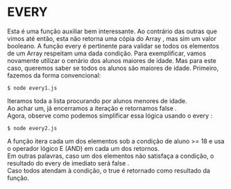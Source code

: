 # EVERY 

<p>
    Esta é uma função auxiliar bem interessante. Ao contrário das
    outras que vimos até então, esta não retorna uma cópia do Array ,
    mas sim um valor booleano.
    A função every é pertinente para validar se todos os elementos
    de um Array respeitam uma dada condição. Para exemplificar,
    vamos novamente utilizar o cenário dos alunos maiores de idade.
    Mas para este caso, queremos saber se todos os alunos são maiores
    de idade. Primeiro, fazemos da forma convencional:
<p>

```
$ node every1.js
```

<p>
    Iteramos toda a lista procurando por alunos menores de idade. </br>
    Ao achar um, já encerramos a iteração e retornamos false . </br>
    Agora, observe como podemos simplificar essa lógica usando o every :
<p>

```
$ node every2.js
```

<p>
    A função itera cada um dos elementos sob a condição de aluno >= 18
    e usa o operador lógico E (AND) em cada
    um dos retornos. </br>Em outras palavras, caso um dos elementos não
    satisfaça a condição, o resultado do every de imediato será
    false . </br>Caso todos atendam à condição, o true é retornado
    como resultado da função.
</p>